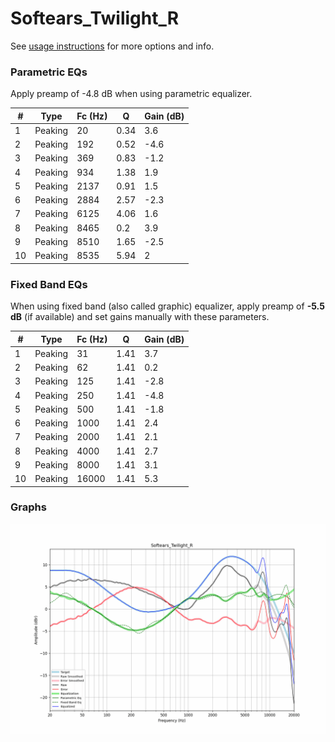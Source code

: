 # Softears_Twilight_R
See [usage instructions](https://github.com/jaakkopasanen/AutoEq#usage) for more options and info.

### Parametric EQs
Apply preamp of -4.8 dB when using parametric equalizer.

|   # | Type    |   Fc (Hz) |    Q |   Gain (dB) |
|-----|---------|-----------|------|-------------|
|   1 | Peaking |        20 | 0.34 |         3.6 |
|   2 | Peaking |       192 | 0.52 |        -4.6 |
|   3 | Peaking |       369 | 0.83 |        -1.2 |
|   4 | Peaking |       934 | 1.38 |         1.9 |
|   5 | Peaking |      2137 | 0.91 |         1.5 |
|   6 | Peaking |      2884 | 2.57 |        -2.3 |
|   7 | Peaking |      6125 | 4.06 |         1.6 |
|   8 | Peaking |      8465 | 0.2  |         3.9 |
|   9 | Peaking |      8510 | 1.65 |        -2.5 |
|  10 | Peaking |      8535 | 5.94 |         2   |

### Fixed Band EQs
When using fixed band (also called graphic) equalizer, apply preamp of **-5.5 dB** (if available) and set gains manually with these parameters.

|   # | Type    |   Fc (Hz) |    Q |   Gain (dB) |
|-----|---------|-----------|------|-------------|
|   1 | Peaking |        31 | 1.41 |         3.7 |
|   2 | Peaking |        62 | 1.41 |         0.2 |
|   3 | Peaking |       125 | 1.41 |        -2.8 |
|   4 | Peaking |       250 | 1.41 |        -4.8 |
|   5 | Peaking |       500 | 1.41 |        -1.8 |
|   6 | Peaking |      1000 | 1.41 |         2.4 |
|   7 | Peaking |      2000 | 1.41 |         2.1 |
|   8 | Peaking |      4000 | 1.41 |         2.7 |
|   9 | Peaking |      8000 | 1.41 |         3.1 |
|  10 | Peaking |     16000 | 1.41 |         5.3 |

### Graphs
![](./Softears_Twilight_R.png)
